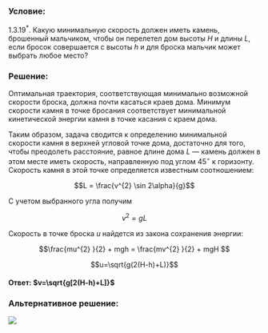 ###  Условие: 

$1.3.19^*$. Какую минимальную скорость должен иметь камень, брошенный мальчиком, чтобы он перелетел дом высоты $H$ и длины $L$, если бросок совершается с высоты $h$ и для броска мальчик может выбрать любое место? 

###  Решение: 

Оптимальная траектория, соответствующая минимально возможной скорости броска, должна почти касаться краев дома. Минимум скорости камня в точке бросания соответствует минимальной кинетической энергии камня в точке касания с краем дома. 

Таким образом, задача сводится к определению минимальной скорости камня в верхней угловой точке дома, достаточно для того, чтобы преодолеть расстояние, равное длине дома $L$ — камень должен в этом месте иметь скорость, направленную под углом $45^{ \circ}$ к горизонту. Скорость камня в этой точке определяется известным соотношением:

$$L = \frac{v^{2} \sin 2\alpha}{g}$$ 

С учетом выбранного угла получим 

$$v^{2} = gL$$ 

Скорость в точке броска $u$ найдется из закона сохранения энергии:

$$\frac{mu^{2} }{2} + mgh = \frac{mv^{2} }{2} + mgH $$ 

$$u=\sqrt{g(2(H-h)+L)}$$ 

####  Ответ: $v=\sqrt{g[2(H-h)+L]}$ 

###  Альтернативное решение: 

![](https://www.youtube.com/embed/rYNkzwYR9_c)   

